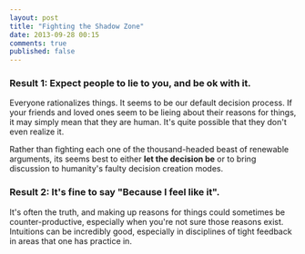 ```yaml
---
layout: post
title: "Fighting the Shadow Zone"
date: 2013-09-28 00:15
comments: true
published: false
---
```


### Result 1: Expect people to lie to you, and be ok with it.
Everyone rationalizes things.  It seems to be our default decision process.  If your friends and loved ones seem to be lieing about their reasons for things, it may simply mean that they are human.  It's quite possible that they don't even realize it.

Rather than fighting each one of the thousand-headed beast of renewable arguments, its seems best to either **let the decision be** or to bring discussion to humanity's faulty decision creation modes.  

### Result 2: It's fine to say "Because I feel like it".
It's often the truth, and making up reasons for things could sometimes be counter-productive, especially when you're not sure those reasons exist.  Intuitions can be incredibly good, especially in disciplines of tight feedback in areas that one has practice in.  

